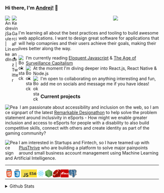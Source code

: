 ### Hi there, I'm [Andrej!](https://www.andrejsaule.com) 👋

<img align="right" src='https://media.giphy.com/media/bcKmIWkUMCjVm/giphy.gif' width="150"> 

[<img align="left" alt="AndrejSaule | LinkedIn" width="22px" src="https://cdn.jsdelivr.net/npm/simple-icons@v3/icons/linkedin.svg" />][linkedin]
[<img align="left" alt="KevinGarciaFernandez | Twitter" width="22px" src="https://cdn.jsdelivr.net/npm/simple-icons@v3/icons/twitter.svg" />][twitter]


<br />
<br />

I'm learning all about the best practices and tooling to build awesome web applications. I want to design great software for applications that will help comapnies and their users achieve their goals, making their lives <!-- more manageable and overall --> better along the way.

- <img align="left" alt="Book stack" width="24px" src="https://emojipedia-us.s3.dualstack.us-west-1.amazonaws.com/thumbs/72/docomo/205/books_1f4da.png" />I’m currently reading [Eloquent Javascript](https://www.goodreads.com/book/show/8910666-eloquent-javascript) & [The Age of Surveillance Capitalism](https://www.goodreads.com/book/show/26195941-the-age-of-surveillance-capitalism?ac=1&from_search=true&qid=OJrOs7ypb7&rank=1) 
- <img align="left" alt="Book stack" width="24px" src="https://emojipedia-us.s3.dualstack.us-west-1.amazonaws.com/thumbs/72/docomo/205/pencil_270f.png" />At the moment I'm diving deeper into React.js, React Native & Node.js
- <img align="left" alt="Book stack" width="24px" src="https://emojipedia-us.s3.dualstack.us-west-1.amazonaws.com/thumbs/72/docomo/205/squared-cool_1f192.png" />I'm open to collaborating on anything interesting and fun, add me on socials and message me if you have ideas! 

### Current projects 

<img align="left" alt="Peace sign" width="48px" src="https://emojigraph.org/media/au-kddi/victory-hand_270c-fe0f.png" />I am passionate about accessibility and inclusion on the web, so I am part of the latest <a href="https://remarkable.org.au/events/designathon/ ">Remarkable Designathon</a> to help solve the problem statement around inclusivity in eSports - How might we enable greater inclusion and access to eSports for people with a disability to also build competitive skills, connect with others and create identity as part of the gaming community?

<img align="left" alt="Peace sign" width="45px" src="https://emojigraph.org/media/au-kddi/victory-hand_270c-fe0f.png" /> I am interested in Startups and Fintech, so I have teamed up with <a href="https://www.plusthrive.com/">PlusThrive</a> who are building a platform to solve major painpoints around small business account management using Machine Learning and Artificial Intelligence.  

---

<img align="left" alt="HTML5" width="26px" src="https://raw.githubusercontent.com/github/explore/80688e429a7d4ef2fca1e82350fe8e3517d3494d/topics/html/html.png" />
<img align="left" alt="CSS3" width="26px" src="https://raw.githubusercontent.com/github/explore/80688e429a7d4ef2fca1e82350fe8e3517d3494d/topics/css/css.png" />
<img align="left" alt="JavaScript" width="26px" src="https://raw.githubusercontent.com/github/explore/80688e429a7d4ef2fca1e82350fe8e3517d3494d/topics/javascript/javascript.png" />
<img align="left" alt="ES6" width="26px" src="https://raw.githubusercontent.com/github/explore/80688e429a7d4ef2fca1e82350fe8e3517d3494d/topics/es6/es6.png" />
<img align="left" alt="React" width="26px" src="https://raw.githubusercontent.com/github/explore/80688e429a7d4ef2fca1e82350fe8e3517d3494d/topics/react/react.png" />
<img align="left" alt="Node.js" width="26px" src="https://raw.githubusercontent.com/github/explore/80688e429a7d4ef2fca1e82350fe8e3517d3494d/topics/nodejs/nodejs.png" />
<img align="left" alt="Ruby" width="26px" src="https://raw.githubusercontent.com/github/explore/80688e429a7d4ef2fca1e82350fe8e3517d3494d/topics/ruby/ruby.png" />
<img align="left" alt="Rails" width="26px" src="https://raw.githubusercontent.com/github/explore/80688e429a7d4ef2fca1e82350fe8e3517d3494d/topics/rails/rails.png" />
<img align="left" alt="PostgreSQL" width="26px" src="https://raw.githubusercontent.com/github/explore/80688e429a7d4ef2fca1e82350fe8e3517d3494d/topics/postgresql/postgresql.png" />

<br />

---

<details> 
  <summary> Github Stats </summary>
  <img align="center" height="165px" src="https://github-readme-stats-indol-gamma.vercel.app/api?username=ajsaule&layout=compact&hide=contribs&theme=prussian" />
  <img align="center" src="https://github-readme-stats-indol-gamma.vercel.app/api/top-langs?username=ajsaule&layout=compact&langs_count=6&theme=prussian" />
</details>  

<!--
**ajsaule/ajsaule** is a ✨ _special_ ✨ repository because its `README.md` (this file) appears on your GitHub profile.

Here are some ideas to get you started:

- 🔭 I’m currently working on ...
- 🌱 I’m currently learning ...
- 👯 I’m looking to collaborate on ...
- 🤔 I’m looking for help with ...
- 💬 Ask me about ...
- 📫 How to reach me: ...
- 😄 Pronouns: ...
- ⚡ Fun fact: ...
-->

[linkedin]: https://www.linkedin.com/in/andrejsaule/
[twitter]: https://twitter.com/ajsaule
